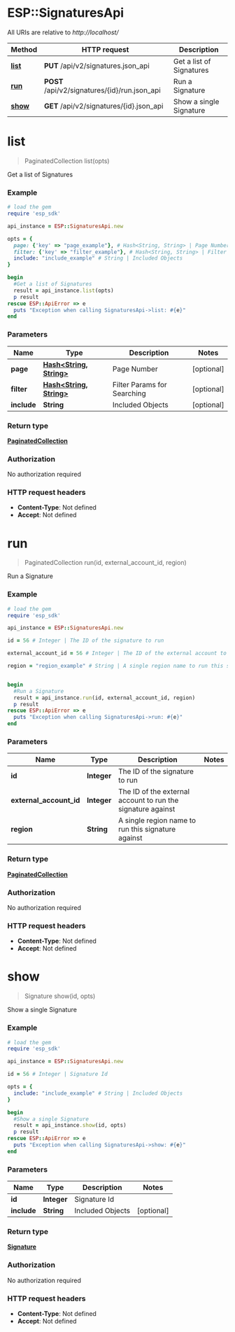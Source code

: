 # ESP::SignaturesApi

All URIs are relative to *http://localhost/*

Method | HTTP request | Description
------------- | ------------- | -------------
[**list**](SignaturesApi.md#list) | **PUT** /api/v2/signatures.json_api | Get a list of Signatures
[**run**](SignaturesApi.md#run) | **POST** /api/v2/signatures/{id}/run.json_api | Run a Signature
[**show**](SignaturesApi.md#show) | **GET** /api/v2/signatures/{id}.json_api | Show a single Signature


# **list**
> PaginatedCollection list(opts)

Get a list of Signatures

### Example
```ruby
# load the gem
require 'esp_sdk'

api_instance = ESP::SignaturesApi.new

opts = { 
  page: {'key' => "page_example"}, # Hash<String, String> | Page Number
  filter: {'key' => "filter_example"}, # Hash<String, String> | Filter Params for Searching
  include: "include_example" # String | Included Objects
}

begin
  #Get a list of Signatures
  result = api_instance.list(opts)
  p result
rescue ESP::ApiError => e
  puts "Exception when calling SignaturesApi->list: #{e}"
end
```

### Parameters

Name | Type | Description  | Notes
------------- | ------------- | ------------- | -------------
 **page** | [**Hash&lt;String, String&gt;**](String.md)| Page Number | [optional] 
 **filter** | [**Hash&lt;String, String&gt;**](String.md)| Filter Params for Searching | [optional] 
 **include** | **String**| Included Objects | [optional] 

### Return type

[**PaginatedCollection**](PaginatedCollection.md)

### Authorization

No authorization required

### HTTP request headers

 - **Content-Type**: Not defined
 - **Accept**: Not defined



# **run**
> PaginatedCollection run(id, external_account_id, region)

Run a Signature

### Example
```ruby
# load the gem
require 'esp_sdk'

api_instance = ESP::SignaturesApi.new

id = 56 # Integer | The ID of the signature to run

external_account_id = 56 # Integer | The ID of the external account to run the signature against

region = "region_example" # String | A single region name to run this signature against


begin
  #Run a Signature
  result = api_instance.run(id, external_account_id, region)
  p result
rescue ESP::ApiError => e
  puts "Exception when calling SignaturesApi->run: #{e}"
end
```

### Parameters

Name | Type | Description  | Notes
------------- | ------------- | ------------- | -------------
 **id** | **Integer**| The ID of the signature to run | 
 **external_account_id** | **Integer**| The ID of the external account to run the signature against | 
 **region** | **String**| A single region name to run this signature against | 

### Return type

[**PaginatedCollection**](PaginatedCollection.md)

### Authorization

No authorization required

### HTTP request headers

 - **Content-Type**: Not defined
 - **Accept**: Not defined



# **show**
> Signature show(id, opts)

Show a single Signature

### Example
```ruby
# load the gem
require 'esp_sdk'

api_instance = ESP::SignaturesApi.new

id = 56 # Integer | Signature Id

opts = { 
  include: "include_example" # String | Included Objects
}

begin
  #Show a single Signature
  result = api_instance.show(id, opts)
  p result
rescue ESP::ApiError => e
  puts "Exception when calling SignaturesApi->show: #{e}"
end
```

### Parameters

Name | Type | Description  | Notes
------------- | ------------- | ------------- | -------------
 **id** | **Integer**| Signature Id | 
 **include** | **String**| Included Objects | [optional] 

### Return type

[**Signature**](Signature.md)

### Authorization

No authorization required

### HTTP request headers

 - **Content-Type**: Not defined
 - **Accept**: Not defined



